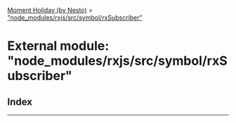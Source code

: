 [Moment Holiday (by Nesto)](../README.md) > ["node_modules/rxjs/src/symbol/rxSubscriber"](../modules/_node_modules_rxjs_src_symbol_rxsubscriber_.md)

# External module: "node_modules/rxjs/src/symbol/rxSubscriber"

## Index

---

